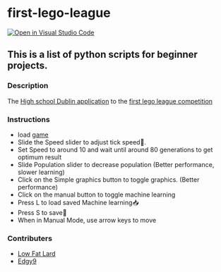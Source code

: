 # first-lego-league

[![Open in Visual Studio Code](https://open.vscode.dev/badges/open-in-vscode.svg)](https://open.vscode.dev/Low-Fat-Lard/first-lego-league)

## This is a list of python scripts for beginner projects.

### Description

The [High school Dublin application](https://www.highschooldublin.com/) to the [first lego league competition](https://fll.learnit.ie/)

### Instructions

- load [game](https://low-fat-lard.github.io/first-lego-league/)
- Slide the Speed slider to adjust tick speed💨.
- Set Speed to around 10 and wait until around 80 generations to get optimum result
- Slide Population slider to decrease population (Better performance, slower learning)
- Click on the Simple graphics button to toggle graphics. (Better performance)
- Click on the manual button to toggle machine learning
- Press L to load saved Machine learning📥
- Press S to save💾
- When in Manual Mode, use arrow keys to move

### Contributers
 - [Low Fat Lard](https://github.com/Low-Fat-Lard)
 - [Edgy9](https://github.com/edgy9)
